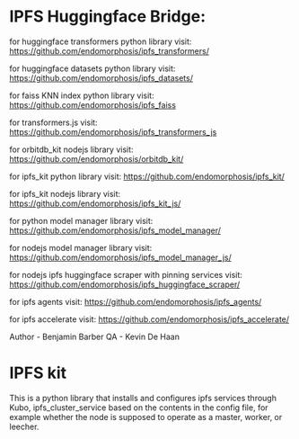 # IPFS Huggingface Bridge:

for huggingface transformers python library visit:
https://github.com/endomorphosis/ipfs_transformers/

for huggingface datasets python library visit:
https://github.com/endomorphosis/ipfs_datasets/

for faiss KNN index python library visit:
https://github.com/endomorphosis/ipfs_faiss

for transformers.js visit:                          
https://github.com/endomorphosis/ipfs_transformers_js

for orbitdb_kit nodejs library visit:
https://github.com/endomorphosis/orbitdb_kit/

for ipfs_kit python library visit:
https://github.com/endomorphosis/ipfs_kit/

for ipfs_kit nodejs library visit:
https://github.com/endomorphosis/ipfs_kit_js/

for python model manager library visit: 
https://github.com/endomorphosis/ipfs_model_manager/

for nodejs model manager library visit: 
https://github.com/endomorphosis/ipfs_model_manager_js/

for nodejs ipfs huggingface scraper with pinning services visit:
https://github.com/endomorphosis/ipfs_huggingface_scraper/

for ipfs agents visit:
https://github.com/endomorphosis/ipfs_agents/

for ipfs accelerate visit:
https://github.com/endomorphosis/ipfs_accelerate/

Author - Benjamin Barber
QA - Kevin De Haan

# IPFS kit

This is a python library that installs and configures ipfs services through Kubo, ipfs_cluster_service based on the contents in the config file, for example whether the node is supposed to operate as a master, worker, or leecher.
